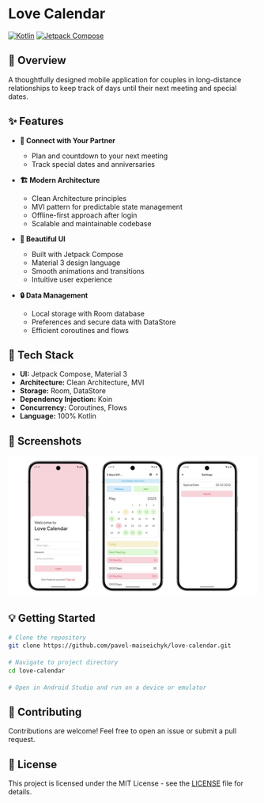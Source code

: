 # Love Calendar

[![Kotlin](https://img.shields.io/badge/kotlin-1.9.0-purple.svg)](https://kotlinlang.org)
[![Jetpack Compose](https://img.shields.io/badge/jetpack%20compose-2025.04.01-g.svg)](https://developer.android.com/jetpack/compose)
## 🚀 Overview

A thoughtfully designed mobile application for couples in long-distance relationships to keep track of days until their next meeting and special dates.

## ✨ Features

- **💞 Connect with Your Partner**
    - Plan and countdown to your next meeting
    - Track special dates and anniversaries

- **🏗️ Modern Architecture**
    - Clean Architecture principles
    - MVI pattern for predictable state management
    - Offline-first approach after login
    - Scalable and maintainable codebase

- **🎨 Beautiful UI**
    - Built with Jetpack Compose
    - Material 3 design language
    - Smooth animations and transitions
    - Intuitive user experience

- **🔒 Data Management**
    - Local storage with Room database
    - Preferences and secure data with DataStore
    - Efficient coroutines and flows

## 🔧 Tech Stack

- **UI:** Jetpack Compose, Material 3
- **Architecture:** Clean Architecture, MVI
- **Storage:** Room, DataStore
- **Dependency Injection:** Koin
- **Concurrency:** Coroutines, Flows
- **Language:** 100% Kotlin

## 📱 Screenshots

![screenshots](screenshots.png)

## 💡 Getting Started

```bash
# Clone the repository
git clone https://github.com/pavel-maiseichyk/love-calendar.git

# Navigate to project directory
cd love-calendar

# Open in Android Studio and run on a device or emulator
```

## 🤝 Contributing

Contributions are welcome! Feel free to open an issue or submit a pull request.

## 📄 License

This project is licensed under the MIT License - see the [LICENSE](./LICENSE) file for details.